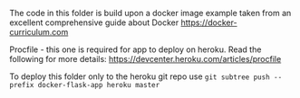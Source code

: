 The code in this folder is build upon a docker image example taken from an excellent comprehensive guide about Docker https://docker-curriculum.com

Procfile - this one is required for app to deploy on heroku. Read the following for more details: https://devcenter.heroku.com/articles/procfile

To deploy this folder only to the heroku git repo use `git subtree push --prefix docker-flask-app heroku master`
